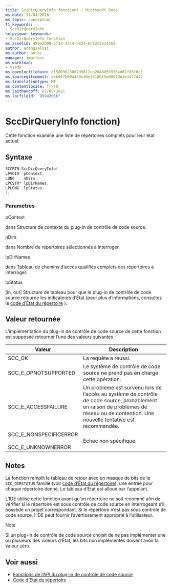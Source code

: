 ```yaml
---
title: SccDirQueryInfo fonction) | Microsoft Docs
ms.date: 11/04/2016
ms.topic: conceptual
f1_keywords:
- SccDirQueryInfo
helpviewer_keywords:
- SccDirQueryInfo function
ms.assetid: 459e2d99-573d-47c4-b834-6d82c5e14162
author: acangialosi
ms.author: anthc
manager: jmartens
ms.workload:
- vssdk
ms.openlocfilehash: d15809623067d9612eb2648d593264d61f08f6e1
ms.sourcegitcommit: ae6d47b09a439cd0e13180f5e89510e3e347fd47
ms.translationtype: MT
ms.contentlocale: fr-FR
ms.lasthandoff: 02/08/2021
ms.locfileid: "99943086"
---
```

# <a name="sccdirqueryinfo-function"></a>SccDirQueryInfo fonction)
Cette fonction examine une liste de répertoires complets pour leur état actuel.

## <a name="syntax"></a>Syntaxe

```cpp
SCCRTN SccDirQueryInfo(
LPVOID  pContext,
LONG    nDirs,
LPCSTR* lpDirNames,
LPLONG  lpStatus
);
```

### <a name="parameters"></a>Paramètres
 pContext

dans Structure de contexte du plug-in de contrôle de code source.

 nDirs

dans Nombre de répertoires sélectionnés à interroger.

 lpDirNames

dans Tableau de chemins d’accès qualifiés complets des répertoires à interroger.

 lpStatus

[in, out] Structure de tableau pour que le plug-in de contrôle de code source retourne les indicateurs d’État (pour plus d’informations, consultez le [code d’État du répertoire](../extensibility/directory-status-code-enumerator.md) ).

## <a name="return-value"></a>Valeur retournée
 L’implémentation du plug-in de contrôle de code source de cette fonction est supposée retourner l’une des valeurs suivantes :

|Valeur|Description|
|-----------|-----------------|
|SCC_OK|La requête a réussi.|
|SCC_E_OPNOTSUPPORTED|Le système de contrôle de code source ne prend pas en charge cette opération.|
|SCC_E_ACCESSFAILURE|Un problème est survenu lors de l’accès au système de contrôle de code source, probablement en raison de problèmes de réseau ou de contention. Une nouvelle tentative est recommandée.|
|SCC_E_NONSPECIFICERROR<br /><br /> SCC_E_UNKNOWNERROR|Échec non spécifique.|

## <a name="remarks"></a>Notes
 La fonction remplit le tableau de retour avec un masque de bits de la `SCC_DIRSTATUS` famille (voir [code d’État du répertoire](../extensibility/directory-status-code-enumerator.md)), une entrée pour chaque répertoire donné. Le tableau d’État est alloué par l’appelant.

 L’IDE utilise cette fonction avant qu’un répertoire ne soit renommé afin de vérifier si le répertoire est sous contrôle de code source en interrogeant s’il possède un projet correspondant. Si le répertoire n’est pas sous contrôle de code source, l’IDE peut fournir l’avertissement approprié à l’utilisateur.

> [!NOTE]
> Si un plug-in de contrôle de code source choisit de ne pas implémenter une ou plusieurs des valeurs d’État, les bits non implémentés doivent avoir la valeur zéro.

## <a name="see-also"></a>Voir aussi
- [Fonctions de l’API du plug-in de contrôle de code source](../extensibility/source-control-plug-in-api-functions.md)
- [Code d’État du répertoire](../extensibility/directory-status-code-enumerator.md)
